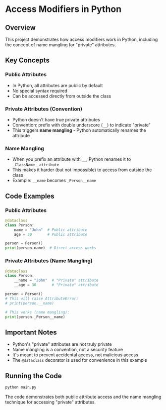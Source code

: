 # Access Modifiers in Python

## Overview
This project demonstrates how access modifiers work in Python, including the concept of name mangling for "private" attributes.

## Key Concepts

### Public Attributes
- In Python, all attributes are public by default
- No special syntax required
- Can be accessed directly from outside the class

### Private Attributes (Convention)
- Python doesn't have true private attributes
- Convention: prefix with double underscore (`__`) to indicate "private"
- This triggers **name mangling** - Python automatically renames the attribute

### Name Mangling
- When you prefix an attribute with `__`, Python renames it to `_ClassName__attribute`
- This makes it harder (but not impossible) to access from outside the class
- Example: `__name` becomes `_Person__name`

## Code Examples

### Public Attributes
```python
@dataclass
class Person:
    name = "John"  # Public attribute
    age = 30       # Public attribute

person = Person()
print(person.name)  # Direct access works
```

### Private Attributes (Name Mangling)
```python
@dataclass
class Person:
    __name = "John"  # "Private" attribute
    __age = 30       # "Private" attribute

person = Person()
# This will raise AttributeError:
# print(person.__name)

# This works (name mangling):
print(person._Person__name)
```

## Important Notes
- Python's "private" attributes are not truly private
- Name mangling is a convention, not a security feature
- It's meant to prevent accidental access, not malicious access
- The `@dataclass` decorator is used for convenience in this example

## Running the Code
```bash
python main.py
```

The code demonstrates both public attribute access and the name mangling technique for accessing "private" attributes. 